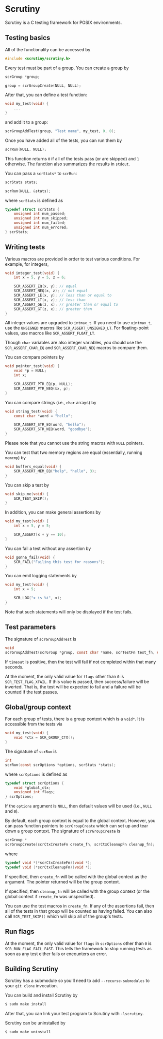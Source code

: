 Scrutiny
========

Scrutiny is a C testing framework for POSIX environments.

Testing basics
--------------

All of the functionality can be accessed by

```c
#include <scrutiny/scrutiny.h>
```

Every test must be part of a group.  You can create a group by

```c
scrGroup *group;

group = scrGroupCreate(NULL, NULL);
```

After that, you can define a test function:

```c
void my_test(void) {
    ...
}
```

and add it to a group:

```c
scrGroupAddTest(group, "Test name", my_test, 0, 0);
```

Once you have added all of the tests, you can run them by

```c
scrRun(NULL, NULL);
```

This function returns `0` if all of the tests pass (or are skipped) and `1` otherwise.  The function also summarizes the results in `stdout`.

You can pass a `scrStats*` to `scrRun`:

```c
scrStats stats;

scrRun(NULL, &stats);
```

where `scrStats` is defined as

```c
typedef struct scrStats {
    unsigned int num_passed;
    unsigned int num_skipped;
    unsigned int num_failed;
    unsigned int num_errored;
} scrStats;
```

Writing tests
-------------

Various macros are provided in order to test various conditions.  For example, for integers,

```c
void integer_test(void) {
    int x = 5, y = 5, z = 6;

    SCR_ASSERT_EQ(x, y); // equal
    SCR_ASSERT_NEQ(x, z); // not equal
    SCR_ASSERT_LE(x, y); // less than or equal to
    SCR_ASSERT_LT(x, z); // less than
    SCR_ASSERT_GE(z, x); // greater than or equal to
    SCR_ASSERT_GT(z, x); // greater than
}
```

All integer values are upgraded to `intmax_t`.  If you need to use `uintmax_t`, use the `UNSIGNED` macros like `SCR_ASSERT_UNSIGNED_LT`.  For floating-point values, use macros like `SCR_ASSERT_FLOAT_LT`.

Though `char` variables are also integer variables, you should use the `SCR_ASSERT_CHAR_EQ` and `SCR_ASSERT_CHAR_NEQ` macros to compare them.

You can compare pointers by

```c
void pointer_test(void) {
    void *p = NULL;
    int x;

    SCR_ASSERT_PTR_EQ(p, NULL);
    SCR_ASSERT_PTR_NEQ(&x, p);
}
```

You can compare strings (i.e., `char` arrays) by

```c
void string_test(void) {
    const char *word = "hello";

    SCR_ASSERT_STR_EQ(word, "hello");
    SCR_ASSERT_STR_NEQ(word, "goodbye");
}
```

Please note that you cannot use the string macros with `NULL` pointers.

You can test that two memory regions are equal (essentially, running `memcmp`) by

```c
void buffers_equal(void) {
    SCR_ASSERT_MEM_EQ("help", "hello", 3);
}
```

You can skip a test by

```c
void skip_me(void) {
    SCR_TEST_SKIP();
}
```

In addition, you can make general assertions by

```c
void my_test(void) {
    int x = 5, y = 5;

    SCR_ASSERT(x + y == 10);
}
```

You can fail a test without any assertion by

```c
void gonna_fail(void) {
    SCR_FAIL("Failing this test for reasons");
}
```

You can emit logging statements by

```c
void my_test(void) {
    int x = 5;

    SCR_LOG("x is %i", x);
}
```

Note that such statements will only be displayed if the test fails.

Test parameters
---------------

The signature of `scrGroupAddTest` is

```c
void
scrGroupAddTest(scrGroup *group, const char *name, scrTestFn test_fn, unsigned int timeout, unsigned int flags);
```

If `timeout` is positive, then the test will fail if not completed within that many seconds.

At the moment, the only valid value for `flags` other than `0` is `SCR_TEST_FLAG_XFAIL`.  If this value is passed, then success/failure will be inverted.  That is, the test will be expected to fail and a failure will be counted if the test passes.

Global/group context
--------------------

For each group of tests, there is a group context which is a `void*`.  It is accessible from the tests via

```c
void my_test(void) {
    void *ctx = SCR_GROUP_CTX();
}
```

The signature of `scrRun` is

```c
int
scrRun(const scrOptions *options, scrStats *stats);
```

where `scrOptions` is defined as

```c
typedef struct scrOptions {
    void *global_ctx;
    unsigned int flags;
} scrOptions;
```

If the `options` argument is `NULL`, then default values will be used (i.e., `NULL` and `0`).

By default, each group context is equal to the global context.  However, you can pass function pointers to `scrGroupCreate` which can set up and tear down a group context.  The signature of `scrGroupCreate` is

```c
scrGroup *
scrGroupCreate(scrCtxCreateFn create_fn, scrCtxCleanupFn cleanup_fn);
```

where

```c
typedef void *(*scrCtxCreateFn)(void *);
typedef void (*scrCtxCleanupFn)(void *);
```

If specified, then `create_fn` will be called with the global context as the argument.  The pointer returned will be the group context.

If specified, then `cleanup_fn` will be called with the group context (or the global context if `create_fn` was unspecified).

You can use the test macros in `create_fn`.  If any of the assertions fail, then all of the tests in that group will be counted as having failed.  You can also call `SCR_TEST_SKIP()` which will skip all of the group's tests.

Run flags
---------

At the moment, the only valid value for `flags` in `scrOptions` other than `0` is `SCR_RUN_FLAG_FAIL_FAST`.  This tells the framework to stop running tests as soon as any test either fails or encounters an error.

Building Scrutiny
-----------------

Scrutiny has a submodule so you'll need to add `--recurse-submodules` to your `git clone` invocation.

You can build and install Scrutiny by

```sh
$ sudo make install
```

After that, you can link your test program to Scrutiny with `-lscrutiny`.

Scrutiny can be uninstalled by

```sh
$ sudo make uninstall
```
